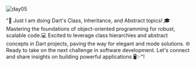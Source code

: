![day05](https://github.com/opi1001/Day_05/assets/134625691/4ef00b30-9d8a-4c91-bab2-1af9e5494f87)

"🚀 Just I am doing Dart's Class, Inheritance, and Abstract topics! 🎓
Mastering the foundations of object-oriented programming for robust, scalable code.💻
Excited to leverage class hierarchies and abstract concepts in Dart projects, paving the way for elegant and mode solutions. 🌐 Ready to take on the next challenge in software development. Let's connect and share insights on building powerful applications 🖥️✨"! 
